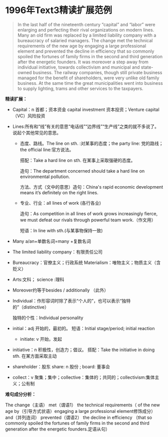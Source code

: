 # 1996年Text3精读扩展范例

> In the last half of the nineteenth century “capital” and “labor” were enlarging and perfecting their rival organizations on modern lines. Many an old firm was replaced by a limited liability company with a bureaucracy of salaried managers. The change met the technical requirements of the new age by engaging a large professional element and prevented the decline in efficiency that so commonly spoiled the fortunes of family firms in the second and third generation after the energetic founders. It was moreover a step away from individual initiative, towards collectivism and municipal and state-owned business. The railway companies, though still private business managed for the benefit of shareholders, were very unlike old family business. At the same time the great municipalities went into business to supply lighting, trams and other services to the taxpayers.

**精读扩展：**

* Capital：n 首都；资本资金 capital investment 资本投资；Venture capital（VC）风险投资
* Lines:所有和“线”有关的意思“电话线”“边界线”“生产线”之类的就不多说了。说起个其他常见的意思。
  * 态度、路线。The line on sth. :对某事的态度；the party line: 党的路线；the official line:官方说法。

    搭配：Take a hard line on sth. 在某事上采取强硬的态度。

    造句：The department concerned should take a hard line on environmental pollution.

    方法、方式（文中的意思）造句：China's rapid economic development means it’s definitely on the right lines.

  * 专业、行业：all lines of work \(各行各业\)

    造句：As competition in all lines of work grows increasingly fierce, we must defeat our rivals through powerful team work.（作文用）

    短语：In line with sth.\(与某事物保持一致\)
* Many a/an+单数名词=many +复数名词
* The limited liability company：有限责任公司
* Bureaucracy：官僚主义；行政系统 Materialism：唯物主义；物质主义（含贬义）
* Arts:文科； science :理科
* Moreover约等于besides / additionally （此外）
* Individual：作形容词时除了表示“个人的”，也可以表示“独特的”（distinctive）

  独特的个性：Individual personality

* initial：adj 开始的，最初的。 短语：Initial stage/period; initial reaction
  * initiate: v 开始，发起
* initiative：n 积极性，创造力；倡议。 搭配：Take the initiative in doing sth. 在某方面采取主动
* shareholder：股东 share: n 股份 ; board: 董事会
* collect：v 聚集；集中；collective：集体的；共同的；collectivism:集体主义；公有制

**难句成分分析：**

The change（主语） met（谓语1） the technical requirements（ of the new age by（引导方式状语）engaging a large professional element修饰成分） and（并列连词） prevented（谓语2） the decline in efficiency （that so commonly spoiled the fortunes of family firms in the second and third generation after the energetic founders.定语从句）


